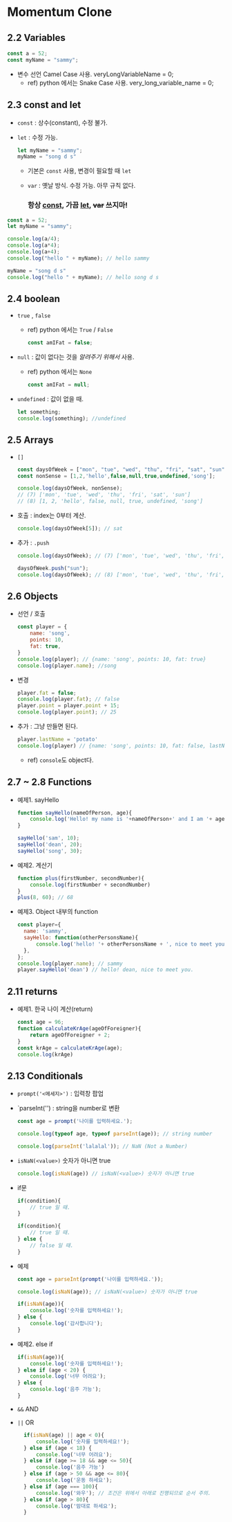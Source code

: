 # Momentum Clone

## 2.2 Variables

```javascript
const a = 52;
const myName = "sammy";
```

- 변수 선언 Camel Case 사용. veryLongVariableName = 0;
  - ref) python 에서는 Snake Case 사용. very_long_variable_name = 0;

## 2.3 const and let

- `const` : 상수(constant), 수정 불가. 

- `let` : 수정 가능.
  
  ```javascript
  let myName = "sammy";
  myName = "song d s"
  ```
  
  - 기본은 `const` 사용, 변경이 필요할 때 `let`
  
  - `var` : 옛날 방식. 수정 가능. 아무 규칙 없다.
    
    ### 항상 <u>const</u>, 가끔 <u>let</u>, ~~var~~ 쓰지마!

```javascript
const a = 52;
let myName = "sammy";

console.log(a/4);
console.log(a*4);
console.log(a+4);
console.log("hello " + myName); // hello sammy

myName = "song d s"
console.log("hello " + myName); // hello song d s
```

## 2.4 boolean

- `true` , `false`
  
  - ref) python 에서는 `True` / `False`
    
    ```javascript
    const amIFat = false;
    ```

- `null` : 값이 없다는 것을 *알려주기 위해서* 사용.
  
  - ref) python 에서는 `None`
    
    ```javascript
    const amIFat = null;
    ```

- `undefined` : 값이 없을 때.
  
  ```javascript
  let something;
  console.log(something); //undefined
  ```

## 2.5 Arrays

- `[]`
  
  ```javascript
  const daysOfWeek = ["mon", "tue", "wed", "thu", "fri", "sat", "sun"];
  const nonSense = [1,2,'hello',false,null,true,undefined,'song'];
  
  console.log(daysOfWeek, nonSense);
  // (7) ['mon', 'tue', 'wed', 'thu', 'fri', 'sat', 'sun']
  // (8) [1, 2, 'hello', false, null, true, undefined, 'song']
  ```

- 호출 : index는 0부터 계산.
  
  ```javascript
  console.log(daysOfWeek[5]); // sat
  ```

- 추가 : `.push`
  
  ```javascript
  console.log(daysOfWeek); // (7) ['mon', 'tue', 'wed', 'thu', 'fri', 'sat', 'sun']
  
  daysOfWeek.push("sun");
  console.log(daysOfWeek); // (8) ['mon', 'tue', 'wed', 'thu', 'fri', 'sat', 'sun', 'sun']
  ```

## 2.6 Objects

- 선언 / 호출
  
  ```javascript
  const player = {
      name: 'song',
      points: 10,
      fat: true,
  }
  console.log(player); // {name: 'song', points: 10, fat: true}
  console.log(player.name); //song
  ```

- 변경
  
  ```javascript
  player.fat = false;
  console.log(player.fat); // false
  player.point = player.point + 15;
  console.log(player.point); // 25
  ```

- 추가 : 그냥 만들면 된다.
  
  ```javascript
  player.lastName = 'potato'
  console.log(player) // {name: 'song', points: 10, fat: false, lastName: 'potato'}
  ```
  
  - ref) `console`도 object다.

## 2.7 ~ 2.8 Functions

- 예제1. sayHello
  
  ```javascript
  function sayHello(nameOfPerson, age){
      console.log('Hello! my name is '+nameOfPerson+' and I am '+ age+ '.');
  }
  
  sayHello('sam', 10);
  sayHello('dean', 20);
  sayHello('song', 30);
  ```

- 예제2. 계산기
  
  ```javascript
  function plus(firstNumber, secondNumber){
      console.log(firstNumber + secondNumber)
  }
  plus(8, 60); // 68
  ```

- 예제3. Object 내부의 function
  
  ```javascript
  const player={
    name: 'sammy',
    sayHello: function(otherPersonsName){
        console.log('hello! '+ otherPersonsName + ', nice to meet you.')
    },
  };
  console.log(player.name); // sammy
  player.sayHello('dean') // hello! dean, nice to meet you.
  ```

## 2.11 returns

- 예제1. 한국 나이 계산(return)
  
  ```javascript
  const age = 96;
  function calculateKrAge(ageOfForeigner){
      return ageOfForeigner + 2;
  }
  const krAge = calculateKrAge(age);
  console.log(krAge)
  ```

## 2.13 Conditionals

- `prompt('<메세지>')` : 입력창 팝업

- `parseInt('<string>') : string을 number로 변환
  
  ```javascript
  const age = prompt('나이를 입력하세요.');
  
  console.log(typeof age, typeof parseInt(age)); // string number
  
  console.log(parseInt('lalalal')); // NaN (Not a Number)
  ```

- `isNaN(<value>)` 숫자가 아니면 true
  
  ```javascript
  console.log(isNaN(age)) // isNaN(<value>) 숫자가 아니면 true
  ```

- if문
  
  ```javascript
  if(condition){
      // true 일 때.
  }
  
  if(condition){
      // true 일 때.
  } else {
      // false 일 때.
  }
  ```

- 예제
  
  ```javascript
  const age = parseInt(prompt('나이를 입력하세요.'));
  
  console.log(isNaN(age)); // isNaN(<value>) 숫자가 아니면 true
  
  if(isNaN(age)){
      console.log('숫자를 입력하세요!');
  } else {
      console.log('감사합니다');
  }
  ```

- 예제2. else if
  
  ```javascript
  if(isNaN(age)){
      console.log('숫자를 입력하세요!');
  } else if (age < 20) {
      console.log('너무 어려요');
  } else {
      console.log('음주 가능');
  }
  ```

- `&&` AND

- `||` OR
  
  ```javascript
    if(isNaN(age) || age < 0){
        console.log('숫자를 입력하세요!');
    } else if (age < 18) {
        console.log('너무 어려요');
    } else if (age >= 18 && age <= 50){
        console.log('음주 가능')
    } else if (age > 50 && age <= 80){
        console.log('운동 하세요');
    } else if (age === 100){
        console.log('와우'); // 조건은 위에서 아래로 진행되므로 순서 주의.
    } else if (age > 80){
        console.log('맘대로 하세요');
    }
  ```